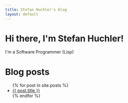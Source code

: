 ```yaml
---
title: Stefan Huchler's blog
layout: default
---
```

<div class="blurb">
	<h1>Hi there, I'm Stefan Huchler!</h1>
	<p>I'm a Software Programmer (Lisp)</p>
</div><!-- /.blurb -->

# Blog posts
<ul>
  {% for post in site.posts %}
    <li>
      <a href="{{ post.url }}">{{ post.title }}</a>
    </li>
  {% endfor %}
</ul>
